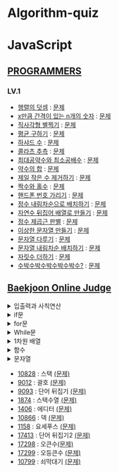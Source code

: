 # Algorithm-quiz
 
# JavaScript
<!-- 2021 연습한거 수정, 깃허브 정리, 깃으로 관리하기, 그 동안 풀었던 문제 업로드. -->
<!-- ## Algorithm-quiz -->
<!-- // This repository is for uploading algorithm quiz I solved. -->
## [PROGRAMMERS](https://programmers.co.kr/learn/challenges?tab=algorithm_practice_kit, "Programmers Link")
### LV.1
* [행렬의 덧셈](https://github.com/Jae-hong-lee/Algorithm/blob/main/JS/Programers/martixsum.js "problem solving") : [문제](https://programmers.co.kr/learn/courses/30/lessons/12950, "Programmers Link")
* [x만큼 간격이 있는 n개의 숫자](https://github.com/Jae-hong-lee/Algorithm/blob/main/JS/Programers/3.js "problem solving") : [문제](https://programmers.co.kr/learn/courses/30/lessons/12954, "Programmers Link")
* [직사각형 별찍기](https://github.com/Jae-hong-lee/Algorithm/blob/main/JS/Programers/star.js "problem solving") : [문제](https://programmers.co.kr/learn/courses/30/lessons/12969, "Programmers Link")
* [평균 구하기](https://github.com/Jae-hong-lee/Algorithm/blob/main/JS/Programers/Average.js "problem solving") : [문제](https://programmers.co.kr/learn/courses/30/lessons/12944?language=javascript, "Programmers Link")
* [하샤드 수](https://github.com/Jae-hong-lee/Algorithm/blob/main/JS/Programers/harshad_num.js "problem solving") : [문제](https://programmers.co.kr/learn/courses/30/lessons/12947?language=javascript, "Programmers Link")
* [콜라츠 추측](https://github.com/Jae-hong-lee/Algorithm/blob/main/JS/Programers/colatz.js "problem solving") : [문제](https://programmers.co.kr/learn/courses/30/lessons/12943?language=javascript, "Programmers Link")
* [최대공약수와 최소공배수](https://github.com/Jae-hong-lee/Algorithm/blob/main/JS/Programers/gcd.js "problem solving") : [문제](https://programmers.co.kr/learn/courses/30/lessons/12940?language=javascript, "Programmers Link")
* [약수의 합](https://github.com/Jae-hong-lee/Algorithm/blob/main/JS/Programers/divisor_sum.js "problem solving") : [문제](https://programmers.co.kr/learn/courses/30/lessons/12928?language=javascript, "Programmers Link")
* [제일 작은 수 제거하기](https://github.com/Jae-hong-lee/Algorithm/blob/main/JS/Programers/min_num_del.js "problem solving") : [문제](https://programmers.co.kr/learn/courses/30/lessons/12935?language=javascript, "Programmers Link")
 * [짝수와 홀수](https://github.com/Jae-hong-lee/Algorithm/blob/main/JS/Programers/Odd_Even.js "problem solving") : [문제](https://programmers.co.kr/learn/courses/30/lessons/12937?language=javascript, "Programmers Link")
 * [핸드폰 번호 가리기](https://github.com/Jae-hong-lee/Algorithm/blob/main/JS/Programers/phonenum.js "problem solving") : [문제](https://programmers.co.kr/learn/courses/30/lessons/12948, "Programmers Link")
 * [정수 내림차순으로 배치하기](https://github.com/Jae-hong-lee/Algorithm/blob/main/JS/Programers/reverse_sort.js "problem solving") : [문제](https://programmers.co.kr/learn/courses/30/lessons/12933?language=javascript, "Programmers Link")
 * [자연수 뒤집어 배열로 만들기](https://github.com/Jae-hong-lee/Algorithm/blob/main/JS/Programers/reversenum.js "problem solving") : [문제](https://programmers.co.kr/learn/courses/30/lessons/12932?language=javascript, "Programmers Link")
 * [정수 제곱근 판별](https://github.com/Jae-hong-lee/Algorithm/blob/main/JS/Programers/root.js "problem solving") : [문제](https://programmers.co.kr/learn/courses/30/lessons/12934?language=javascript, "Programmers Link")
 * [이상한 문자열 만들기](https://github.com/Jae-hong-lee/Algorithm/blob/main/JS/Programers/Strange_str.js "problem solving") : [문제](https://programmers.co.kr/learn/courses/30/lessons/12930?language=javascript, "Programmers Link")
 * [문자열 다루기](https://github.com/Jae-hong-lee/Algorithm/blob/main/JS/Programers/strcon.js "problem solving") : [문제](https://programmers.co.kr/learn/courses/30/lessons/12918?language=javascript, "Programmers Link")
* [문자열 내림차순 배치하기](https://github.com/Jae-hong-lee/Algorithm/blob/main/JS/Programers/strsort.js "problem solving") : [문제](https://programmers.co.kr/learn/courses/30/lessons/12917?language=javascript, "Programmers Link")
 * [자릿수 더하기](https://github.com/Jae-hong-lee/Algorithm/blob/main/JS/Programers/sum.js "problem solving") : [문제](https://programmers.co.kr/learn/courses/30/lessons/12931?language=javascript, "Programmers Link")
* [수박수박수박수박수박수?](https://github.com/Jae-hong-lee/Algorithm/blob/main/JS/Programers/watermalon.js "problem solving") : [문제](https://programmers.co.kr/learn/courses/30/lessons/12922?language=javascript, "Programmers Link")

## [Baekjoon Online Judge](https://www.acmicpc.net)
<details>
<summary>입출력과 사칙연산</summary>
 <a href="https://github.com/Jae-hong-lee/Javascript_Algorithm/blob/main/JS/Backjun/inputs/2557.js">[2557]</a> : <a href = "https://www.acmicpc.net/problem/2557">Hello World! </a> <br>
<a href="https://github.com/Jae-hong-lee/Algorithm/blob/main/JS/Backjun/inputs/1000.js">[1000]</a> : <a href = "https://www.acmicpc.net/problem/1000">A+B </a>
 <br>
<a href="https://github.com/Jae-hong-lee/Javascript_Algorithm/blob/main/JS/Backjun/inputs/1001.js">[1001]</a> : <a href = "https://www.acmicpc.net/problem/1001"> A-B </a> <br>
<a href="https://github.com/Jae-hong-lee/Javascript_Algorithm/blob/main/JS/Backjun/inputs/1008.js">[1008]</a> : <a href = "https://www.acmicpc.net/problem/1008">A/B </a> <br>
<a href="https://github.com/Jae-hong-lee/Javascript_Algorithm/blob/main/JS/Backjun/inputs/10171.js">[10171]</a> : <a href = "https://www.acmicpc.net/problem/10171">고양이 </a> <br>
 <a href="https://github.com/Jae-hong-lee/Javascript_Algorithm/blob/main/JS/Backjun/inputs/10172.js">[10172]</a> : <a href = "https://www.acmicpc.net/problem/10172">개 </a> <br>
 <a href="https://github.com/Jae-hong-lee/Javascript_Algorithm/blob/main/JS/Backjun/inputs/10430.js">[10430]</a> : <a href = "https://www.acmicpc.net/problem/10430">나머지</a> <br>
 <a href="https://github.com/Jae-hong-lee/Javascript_Algorithm/blob/main/JS/Backjun/inputs/10718.js">[10718]</a> : <a href = "https://www.acmicpc.net/problem/10718">We love kriii </a> <br>
 <a href="https://github.com/Jae-hong-lee/Javascript_Algorithm/blob/main/JS/Backjun/inputs/10869.js">[10869]</a> : <a href = "https://www.acmicpc.net/problem/10869">사칙연산</a> <br>
 <a href="https://github.com/Jae-hong-lee/Javascript_Algorithm/blob/main/JS/Backjun/inputs/10926.js">[10926]</a> : <a href = "https://www.acmicpc.net/problem/10926">??! </a> <br>
 <a href="https://github.com/Jae-hong-lee/Javascript_Algorithm/blob/main/JS/Backjun/inputs/10998.js">[10998]</a> : <a href = "https://www.acmicpc.net/problem/10998">A*B </a> <br>
 <a href="https://github.com/Jae-hong-lee/Javascript_Algorithm/blob/main/JS/Backjun/inputs/18108.js">[18108]</a> : <a href = "https://www.acmicpc.net/problem/18108">1998년생인 내가 태국에서는 2541년생?! </a> <br>
 <a href="https://www.acmicpc.net/problem/2588">[2588]</a> : <a href = "https://www.acmicpc.net/problem/2588">곱셈 </a>

 
</details>

<details>
<summary>if문</summary>
 <a href="https://github.com/Jae-hong-lee/Algorithm/blob/main/JS/Backjun/if/2884.js">[2884]</a> : <a href = "https://www.acmicpc.net/problem/2884">알람시계 </a> <br>
 <a href="https://github.com/Jae-hong-lee/Algorithm/blob/main/JS/Backjun/if/2480.js">[2480]</a> : <a href = "https://www.acmicpc.net/problem/2480">주사위 세개</a> <br>
 <a href="https://github.com/Jae-hong-lee/Javascript_study/blob/main/JS/Backjun/if/1330.js">[1330]</a> : <a href = "https://www.acmicpc.net/problem/1330">두 수 비교하기 </a> <br>
 <a href="https://github.com/Jae-hong-lee/Javascript_study/blob/main/JS/Backjun/if/14681.js">[14681]</a> : <a href = "https://www.acmicpc.net/problem/14681">사분면 고르기 </a> <br>
 <a href="https://github.com/Jae-hong-lee/Javascript_study/blob/main/JS/Backjun/if/2525.js">[2525]</a> : <a href = "https://www.acmicpc.net/problem/2525">오븐시계 </a> <br>
 <a href="https://github.com/Jae-hong-lee/Javascript_study/blob/main/JS/Backjun/if/2753.js">[2753]</a> : <a href = "https://www.acmicpc.net/problem/2753">윤년 </a> <br>
 <a href="https://github.com/Jae-hong-lee/Javascript_study/blob/main/JS/Backjun/if/9498.js">[9498]</a> : <a href = "https://www.acmicpc.net/problem/9498">시험성적 </a> <br>
</details>

<details>
 <summary>for문</summary>
  <a href="https://github.com/Jae-hong-lee/Javascript_Algorithm/blob/main/JS/Backjun/for/8393.js">[8393]</a> : <a href = "https://www.acmicpc.net/problem/8393">합</a> <br>
  <a href="https://github.com/Jae-hong-lee/Javascript_Algorithm/blob/main/JS/Backjun/for/2741.js">[2741]</a> : <a href = "https://www.acmicpc.net/problem/2741">N 찍기 </a><br>
  <a href="https://github.com/Jae-hong-lee/Javascript_Algorithm/blob/main/JS/Backjun/for/2742.js">[2742]</a> : <a href = "https://www.acmicpc.net/problem/2742">기찍 N</a><br>
  <a href="https://github.com/Jae-hong-lee/Javascript_Algorithm/blob/main/JS/Backjun/for/2739.js">[2739]</a> : <a href = "https://www.acmicpc.net/problem/2739">구구단</a><br>
  <a href="https://github.com/Jae-hong-lee/Javascript_Algorithm/blob/main/JS/Backjun/for/2438.js">[2438]</a> : <a href = "https://www.acmicpc.net/problem/2438">별 찍기 - 1</a><br>
  <a href="https://github.com/Jae-hong-lee/Javascript_Algorithm/blob/main/JS/Backjun/for/2439.js">[2439]</a> : <a href = "https://www.acmicpc.net/problem/2439">별 찍기 - 2</a><br>
  <a href="https://github.com/Jae-hong-lee/Javascript_Algorithm/blob/main/JS/Backjun/for/10950.js">[10950]</a> : <a href = "https://www.acmicpc.net/problem/10950">A + B - 3</a><br>
</details>
 
<details>
<summary>While문</summary>
<a href="https://github.com/Jae-hong-lee/Javascript_Algorithm/blob/main/JS/Backjun/while/10951.js">[10951]</a> : <a href = "https://www.acmicpc.net/problem/10951">A+B - 4</a><br>
 <a href="https://github.com/Jae-hong-lee/Javascript_Algorithm/blob/main/JS/Backjun/while/10952.js">[10952]</a> : <a href = "https://www.acmicpc.net/problem/10952">A+B - 5</a><br>
<a href="https://github.com/Jae-hong-lee/Javascript_Algorithm/blob/main/JS/Backjun/while/1110.js">[1110]</a> : <a href = "https://www.acmicpc.net/problem/1110">더하기 사이클</a>
</details>


<details>
<summary>1차원 배열</summary>
<a href="https://github.com/Jae-hong-lee/Javascript_study/blob/main/JS/Backjun/array-one/10818.js">[10818]</a> : <a href = "https://www.acmicpc.net/problem/10818">최소, 최대 </a> <br>
 <a href="https://github.com/Jae-hong-lee/Javascript_study/blob/main/JS/Backjun/array-one/1546.js">[1546]</a> : <a href = "https://www.acmicpc.net/problem/1546">평균 </a> <br>
 <a href="https://github.com/Jae-hong-lee/Javascript_study/blob/main/JS/Backjun/array-one/2562.js">[2562]</a> : <a href = "https://www.acmicpc.net/problem/2562">최댓값 </a> <br>
 <a href="https://github.com/Jae-hong-lee/Javascript_study/blob/main/JS/Backjun/array-one/2577.js">[2577]</a> : <a href = "https://www.acmicpc.net/problem/2577">숫자의 개수 </a> <br>
 <a href="https://github.com/Jae-hong-lee/Javascript_study/blob/main/JS/Backjun/array-one/3052.js">[3052]</a> : <a href = "https://www.acmicpc.net/problem/3052">나머지 </a> <br>
 <a href="https://github.com/Jae-hong-lee/Javascript_study/blob/main/JS/Backjun/array-one/8958.js">[8958]</a> : <a href = "https://www.acmicpc.net/problem/8958">OX퀴즈 </a> <br>
<a href="https://github.com/Jae-hong-lee/Javascript_study/blob/main/JS/Backjun/array-one/4344.js">[4344]</a> : <a href = "https://www.acmicpc.net/problem/4344">평균은 넘겠지 </a> <br>
</details>

<details>
<summary>함수</summary>
<a href="https://github.com/Jae-hong-lee/Javascript_study/blob/main/JS/Backjun/function/4673.js">[4673]</a> : <a href = "https://www.acmicpc.net/problem/4673">셀프 넘버 </a> <br>
<a href="https://github.com/Jae-hong-lee/Javascript_study/blob/main/JS/Backjun/function/1065.js">[1065]</a> : <a href = "https://www.acmicpc.net/problem/1065">한수 </a> <br>
</details>

<details>
<summary>문자열</summary>
  <a href="https://github.com/Jae-hong-lee/Javascript_study/blob/main/JS/Backjun/String/1157.js">[1157]</a> : <a href = "https://www.acmicpc.net/problem/1157">단어공부</a> <br>
  <a href="https://github.com/Jae-hong-lee/Javascript_study/blob/main/JS/Backjun/String/1152.js">[1152]</a> : <a href = "https://www.acmicpc.net/problem/1152">단어의 개수 </a> <br>
 <a href="https://github.com/Jae-hong-lee/Javascript_study/blob/main/JS/Backjun/String/2675.js">[2675]</a> : <a href = "https://www.acmicpc.net/problem/2675">문자열반복</a> <br>
 <a href="https://github.com/Jae-hong-lee/Javascript_study/blob/main/JS/Backjun/String/2908.js">[2908]</a> : <a href = "https://www.acmicpc.net/problem/2908">상수 </a> <br>
  <a href="https://github.com/Jae-hong-lee/Javascript_study/blob/main/JS/Backjun/String/10809.js">[10809]</a> : <a href = "https://www.acmicpc.net/problem/10809">알파벳 찾기 </a> <br>
 <a href="https://github.com/Jae-hong-lee/Javascript_study/blob/main/JS/Backjun/String/11654.js">[11654]</a> : <a href = "https://www.acmicpc.net/problem/11654">아스키 코드</a> <br>
 <a href="https://github.com/Jae-hong-lee/Javascript_study/blob/main/JS/Backjun/String/11720.js">[11720]</a> : <a href = "https://www.acmicpc.net/problem/11720">숫자의 합</a> <br>
<a href="https://github.com/Jae-hong-lee/Javascript_study/blob/main/JS/Backjun/String/2941.js">[2941]</a> : <a href = "https://www.acmicpc.net/problem/2941">크로아티아 알파벳 </a> <br>
 <a href="https://github.com/Jae-hong-lee/Javascript_study/blob/main/JS/Backjun/String/5622.js">[5622]</a> : <a href = "https://www.acmicpc.net/problem/5622">다이얼 </a> <br>
 
</details>



* [10828](https://github.com/Jae-hong-lee/Javascript_Algorithm/blob/main/JS/Backjun/10828.js) : 스택 [(문제)](https://www.acmicpc.net/problem/10828)
* [9012](https://github.com/Jae-hong-lee/Javascript_Algorithm/blob/main/JS/Backjun/9012.js) : 괄호 [(문제)](https://www.acmicpc.net/problem/9012)
* [9093](https://github.com/Jae-hong-lee/Javascript_Algorithm/blob/main/JS/Backjun/9093.js) : 단어 뒤집기 [(문제)](https://www.acmicpc.net/problem/9093)
* [1874](https://github.com/Jae-hong-lee/Javascript_study/blob/main/JS/Backjun/code/1874.js) : 스택수열 [(문제)](https://www.acmicpc.net/problem/1874)
* [1406](https://github.com/Jae-hong-lee/Javascript_study/blob/main/JS/Backjun/code/1406.js) : 에디터 [(문제)](https://www.acmicpc.net/problem/1406)
* [10866](https://github.com/Jae-hong-lee/Javascript_study/blob/main/JS/Backjun/code/10866.js) : 덱 [(문제)](https://www.acmicpc.net/problem/10866)
* [1158](https://github.com/Jae-hong-lee/Javascript_study/blob/main/JS/Backjun/code/1158.js) : 요세푸스  [(문제)](https://www.acmicpc.net/problem/1158)
* [17413](https://github.com/Jae-hong-lee/Javascript_study/blob/main/JS/Backjun/17413.js) : 단어 뒤집기2 [(문제)](https://www.acmicpc.net/problem/17413)
* [17298](https://github.com/Jae-hong-lee/Javascript_study/blob/main/JS/Backjun/17298.js) : 오큰수[(문제)](https://www.acmicpc.net/problem/17298)
* [17299](https://github.com/Jae-hong-lee/Javascript_study/blob/main/JS/Backjun/17299.js) : 오등큰수 [(문제)](https://www.acmicpc.net/problem/17299)
* [10799](https://github.com/Jae-hong-lee/Javascript_study/blob/main/JS/Backjun/10799.js) : 쇠막대기 [(문제)](https://www.acmicpc.net/problem/10799)
 <!-- 토글 생성
<details>
<summary>대제목</summary>
<a href="">[문제번호]</a> : <a href = "">문제 </a> <br>
</details>
 -->
 
 <!-- 프로그래머스 문제 형식 정리 예제 -->
 <!-- * [문제 이름](URL "problem solving") : [문제](URL, "Programmers Link") -->

 <!-- 백준 알고리즘 문제 형식 정리 -->
 <!-- * [문제 번호](URL) : 제목 [(문제)](URL) -->
